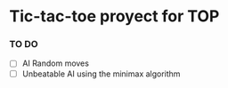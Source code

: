 # Tic-tac-toe proyect for TOP

### TO DO
- [ ] AI Random moves
- [ ] Unbeatable AI using the minimax algorithm
